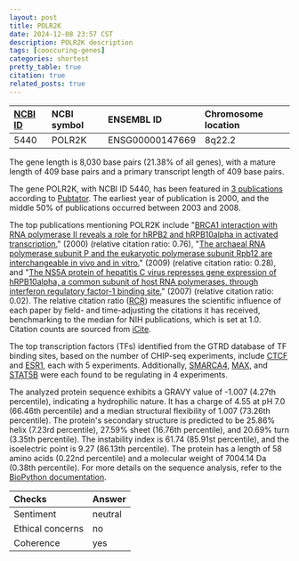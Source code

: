 ```yaml
---
layout: post
title: POLR2K
date: 2024-12-08 23:57 CST
description: POLR2K description
tags: [cooccuring-genes]
categories: shortest
pretty_table: true
citation: true
related_posts: true
---
```




| [NCBI ID](https://www.ncbi.nlm.nih.gov/gene/5440) | NCBI symbol | ENSEMBL ID | Chromosome location |
| :-------- | :------- | :-------- | :------- |
| 5440  | POLR2K | ENSG00000147669 | 8q22.2 |



The gene length is 8,030 base pairs (21.38% of all genes), with a mature length of 409 base pairs and a primary transcript length of 409 base pairs.


The gene POLR2K, with NCBI ID 5440, has been featured in [3 publications](https://pubmed.ncbi.nlm.nih.gov/?term=%22POLR2K%22) according to [Pubtator](https://academic.oup.com/nar/article/47/W1/W587/5494727). The earliest year of publication is 2000, and the middle 50% of publications occurred between 2003 and 2008.


The top publications mentioning POLR2K include "[BRCA1 interaction with RNA polymerase II reveals a role for hRPB2 and hRPB10alpha in activated transcription.](https://pubmed.ncbi.nlm.nih.gov/10725406)" (2000) (relative citation ratio: 0.76), "[The archaeal RNA polymerase subunit P and the eukaryotic polymerase subunit Rpb12 are interchangeable in vivo and in vitro.](https://pubmed.ncbi.nlm.nih.gov/19183282)" (2009) (relative citation ratio: 0.28), and "[The NS5A protein of hepatitis C virus represses gene expression of hRPB10alpha, a common subunit of host RNA polymerases, through interferon regulatory factor-1 binding site.](https://pubmed.ncbi.nlm.nih.gov/17714821)" (2007) (relative citation ratio: 0.02). The relative citation ratio ([RCR](https://journals.plos.org/plosbiology/article?id=10.1371/journal.pbio.1002541)) measures the scientific influence of each paper by field- and time-adjusting the citations it has received, benchmarking to the median for NIH publications, which is set at 1.0. Citation counts are sourced from [iCite](https://icite.od.nih.gov).





The top transcription factors (TFs) identified from the GTRD database of TF binding sites, based on the number of CHIP-seq experiments, include [CTCF](https://www.ncbi.nlm.nih.gov/gene/10664) and [ESR1](https://www.ncbi.nlm.nih.gov/gene/2099), each with 5 experiments. Additionally, [SMARCA4](https://www.ncbi.nlm.nih.gov/gene/6597), [MAX](https://www.ncbi.nlm.nih.gov/gene/4149), and [STAT5B](https://www.ncbi.nlm.nih.gov/gene/6777) were each found to be regulating in 4 experiments.











The analyzed protein sequence exhibits a GRAVY value of -1.007 (4.27th percentile), indicating a hydrophilic nature. It has a charge of 4.55 at pH 7.0 (66.46th percentile) and a median structural flexibility of 1.007 (73.26th percentile). The protein's secondary structure is predicted to be 25.86% helix (7.23rd percentile), 27.59% sheet (16.76th percentile), and 20.69% turn (3.35th percentile). The instability index is 61.74 (85.91st percentile), and the isoelectric point is 9.27 (86.13th percentile). The protein has a length of 58 amino acids (0.22nd percentile) and a molecular weight of 7004.14 Da (0.38th percentile). For more details on the sequence analysis, refer to the [BioPython documentation](https://biopython.org/docs/1.75/api/Bio.SeqUtils.ProtParam.html).



| Checks    | Answer |
| :-------- | :------- |
| Sentiment  | neutral   |
| Ethical concerns | no     |
| Coherence    | yes    |